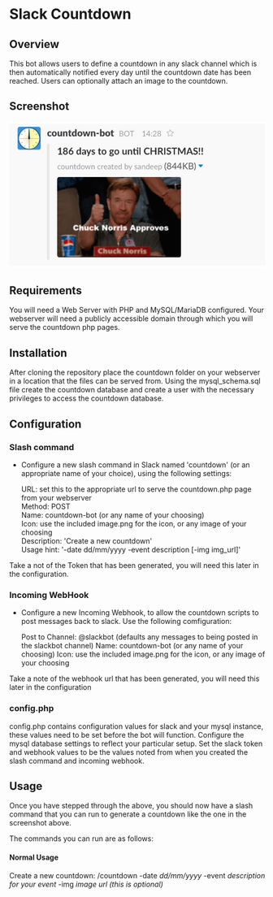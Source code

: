 # Slack Countdown

## Overview

This bot allows users to define a countdown in any slack channel which is then automatically notified every day until the countdown date has been reached. Users can optionally attach an image to the countdown.


## Screenshot

<p align="center">
<img src="https://raw.githubusercontent.com/Daemon-Solutions/slack-countdown/prod/Screenshot.png" />
</p>


## Requirements
You will need a Web Server with PHP and MySQL/MariaDB configured.  Your webserver will need a publicly accessible domain through which you will serve the countdown php pages.

## Installation
After cloning the repository place the countdown folder on your webserver in a location that the files can be served from.  Using the mysql_schema.sql file create the countdown database and create a user with the necessary privileges to access the countdown database.

## Configuration

### Slash command
* Configure a new slash command in Slack named 'countdown' (or an appropriate name of your choice), using the following settings:  

   URL:  set this to the appropriate url to serve the countdown.php page from your webserver  
   Method: POST  
   Name:  countdown-bot (or any name of your choosing)  
   Icon:  use the included image.png for the icon, or any image of your choosing  
   Description: 'Create a new countdown'  
   Usage hint: '-date dd/mm/yyyy -event description [-img img_url]'

Take a not of the Token that has been generated, you will need this later in the configuration.

### Incoming WebHook
* Configure a new Incoming Webhook, to allow the countdown scripts to post messages back to slack.  Use the following comfiguration:

   Post to Channel:  @slackbot  (defaults any messages to being posted in the slackbot channel)
   Name:  countdown-bot (or any name of your choosing)
   Icon:  use the included image.png for the icon, or any image of your choosing 

Take a note of the webhook url that has been generated, you will need this later in the configuration

### config.php
config.php contains configuration values for slack and your mysql instance, these values need to be set before the bot will function.  Configure the mysql database settings to reflect your particular setup.  Set the slack token and webhook values to be the values noted from when you created the slash command and incoming webhook.


## Usage

Once you have stepped through the above, you should now have a slash command that you can run to generate a countdown like the one in the screenshot above.

The commands you can run are as follows:

   #### Normal Usage
   Create a new countdown:   /countdown -date *dd/mm/yyyy* -event *description for your event* -img *image url (this is optional)*


